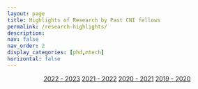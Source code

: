 ```yaml
---
layout: page
title: Highlights of Research by Past CNI fellows
permalink: /research-highlights/
description: 
nav: false
nav_order: 2
display_categories: [phd,mtech]
horizontal: false
---
```



<div style="text-align:center;">
  <a href="/researchhighlights/2022/" class="btn btn-primary btn-lg active" role="button" aria-pressed="true">2022 - 2023</a>
  <a href="/researchhighlights/2021/" class="btn btn-primary btn-lg active" role="button" aria-pressed="true">2021 - 2022</a>
  <a href="/researchhighlights/2020/" class="btn btn-primary btn-lg active" role="button" aria-pressed="true">2020 - 2021</a>
  <a href="/researchhighlights/2019/" class="btn btn-primary btn-lg active" role="button" aria-pressed="true">2019 - 2020</a>
</div>






